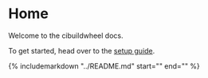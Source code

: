 Home
====

Welcome to the cibuildwheel docs. 

To get started, head over to the [setup guide](setup.md).

{% 
   includemarkdown "../README.md"
   start="<!--intro-start-->" 
   end="<!--intro-end-->"
%}
